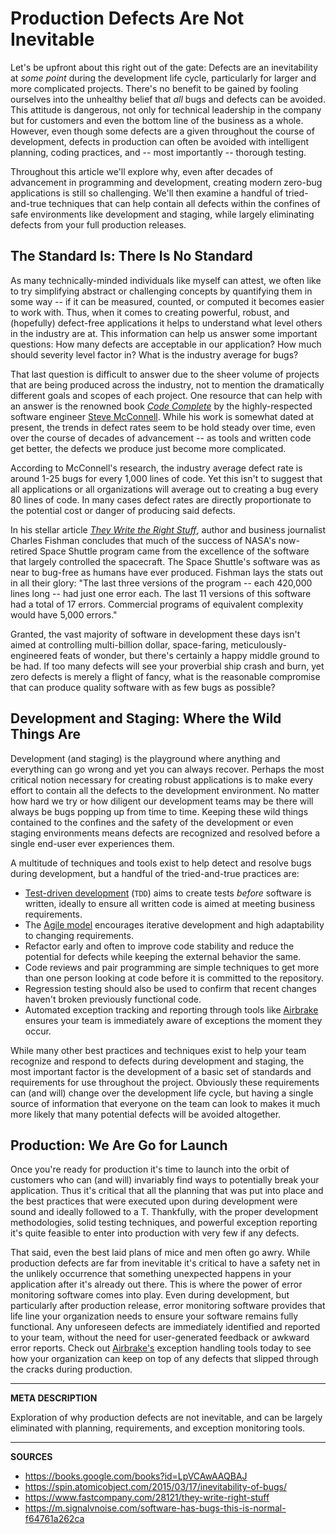 # Production Defects Are Not Inevitable

Let's be upfront about this right out of the gate: Defects are an inevitability at _some point_ during the development life cycle, particularly for larger and more complicated projects.  There's no benefit to be gained by fooling ourselves into the unhealthy belief that _all_ bugs and defects can be avoided.  This attitude is dangerous, not only for technical leadership in the company but for customers and even the bottom line of the business as a whole.  However, even though some defects are a given throughout the course of development, defects in production can often be avoided with intelligent planning, coding practices, and -- most importantly -- thorough testing.

Throughout this article we'll explore why, even after decades of advancement in programming and development, creating modern zero-bug applications is still so challenging.  We'll then examine a handful of tried-and-true techniques that can help contain all defects within the confines of safe environments like development and staging, while largely eliminating defects from your full production releases.

## The Standard Is: There Is No Standard

As many technically-minded individuals like myself can attest, we often like to try simplifying abstract or challenging concepts by quantifying them in some way -- if it can be measured, counted, or computed it becomes easier to work with.  Thus, when it comes to creating powerful, robust, and (hopefully) defect-free applications it helps to understand what level others in the industry are at.  This information can help us answer some important questions: How many defects are acceptable in our application?  How much should severity level factor in?  What is the industry average for bugs?

That last question is difficult to answer due to the sheer volume of projects that are being produced across the industry, not to mention the dramatically different goals and scopes of each project.  One resource that can help with an answer is the renowned book [_Code Complete_](https://books.google.com/books?id=LpVCAwAAQBAJ) by the highly-respected software engineer [Steve McConnell](https://en.wikipedia.org/wiki/Steve_McConnell).  While his work is somewhat dated at present, the trends in defect rates seem to be hold steady over time, even over the course of decades of advancement -- as tools and written code get better, the defects we produce just become more complicated.

According to McConnell's research, the industry average defect rate is around 1-25 bugs for every 1,000 lines of code.  Yet this isn't to suggest that all applications or all organizations will average out to creating a bug every 80 lines of code.  In many cases defect rates are directly proportionate to the potential cost or danger of producing said defects.

In his stellar article [_They Write the Right Stuff_](https://www.fastcompany.com/28121/they-write-right-stuff), author and business journalist Charles Fishman concludes that much of the success of NASA's now-retired Space Shuttle program came from the excellence of the software that largely controlled the spacecraft.  The Space Shuttle's software was as near to bug-free as humans have ever produced.  Fishman lays the stats out in all their glory: "The last three versions of the program -- each 420,000 lines long -- had just one error each.  The last 11 versions of this software had a total of 17 errors.  Commercial programs of equivalent complexity would have 5,000 errors."

Granted, the vast majority of software in development these days isn't aimed at controlling multi-billion dollar, space-faring, meticulously-engineered feats of wonder, but there's certainly a happy middle ground to be had.  If too many defects will see your proverbial ship crash and burn, yet zero defects is merely a flight of fancy, what is the reasonable compromise that can produce quality software with as few bugs as possible?

## Development and Staging: Where the Wild Things Are

Development (and staging) is the playground where anything and everything can go wrong and yet you can always recover.  Perhaps the most critical notion necessary for creating robust applications is to make every effort to contain all the defects to the development environment.  No matter how hard we try or how diligent our development teams may be there will always be bugs popping up from time to time.  Keeping these wild things contained to the confines and the safety of the development or even staging environments means defects are recognized and resolved before a single end-user ever experiences them.

A multitude of techniques and tools exist to help detect and resolve bugs during development, but a handful of the tried-and-true practices are:

- [Test-driven development](https://airbrake.io/blog/sdlc/test-driven-development) (`TDD`) aims to create tests _before_ software is written, ideally to ensure all written code is aimed at meeting business requirements.
- The [Agile model](https://airbrake.io/blog/sdlc/agile-model) encourages iterative development and high adaptability to changing requirements.
- Refactor early and often to improve code stability and reduce the potential for defects while keeping the external behavior the same.
- Code reviews and pair programming are simple techniques to get more than one person looking at code before it is committed to the repository.
- Regression testing should also be used to confirm that recent changes haven't broken previously functional code.
- Automated exception tracking and reporting through tools like <a class="js-cta-utm" href="https://airbrake.io/account/new?utm_source=blog&amp;utm_medium=end-post&amp;utm_campaign=airbrake-bugs">Airbrake</a> ensures your team is immediately aware of exceptions the moment they occur.

While many other best practices and techniques exist to help your team recognize and respond to defects during development and staging, the most important factor is the development of a basic set of standards and requirements for use throughout the project.  Obviously these requirements can (and will) change over the development life cycle, but having a single source of information that everyone on the team can look to makes it much more likely that many potential defects will be avoided altogether.

## Production: We Are Go for Launch

Once you're ready for production it's time to launch into the orbit of customers who can (and will) invariably find ways to potentially break your application.  Thus it's critical that all the planning that was put into place and the best practices that were executed upon during development were sound and ideally followed to a T.  Thankfully, with the proper development methodologies, solid testing techniques, and powerful exception reporting it's quite feasible to enter into production with very few if any defects.

That said, even the best laid plans of mice and men often go awry.  While production defects are far from inevitable it's critical to have a safety net in the unlikely occurrence that something unexpected happens in your application after it's already out there.  This is where the power of error monitoring software comes into play.  Even during development, but particularly after production release, error monitoring software provides that life line your organization needs to ensure your software remains fully functional.  Any unforeseen defects are immediately identified and reported to your team, without the need for user-generated feedback or awkward error reports.  Check out <a class="js-cta-utm" href="https://airbrake.io/account/new?utm_source=blog&amp;utm_medium=end-post&amp;utm_campaign=airbrake-bugs">Airbrake's</a> exception handling tools today to see how your organization can keep on top of any defects that slipped through the cracks during production.

---

__META DESCRIPTION__

Exploration of why production defects are not inevitable, and can be largely eliminated with planning, requirements, and exception monitoring tools.

---

__SOURCES__

- https://books.google.com/books?id=LpVCAwAAQBAJ
- https://spin.atomicobject.com/2015/03/17/inevitability-of-bugs/
- https://www.fastcompany.com/28121/they-write-right-stuff
- https://m.signalvnoise.com/software-has-bugs-this-is-normal-f64761a262ca